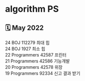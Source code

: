 # algorithm PS

## 🗓 May 2022
24 BOJ 112279 최대 힙</br>
24 BOJ 1927 최소 힙</br>
22 Programmers 42587 프린터</br>
21 Programmers 42586 기능개발</br>
20 Programmers 42578 위장</br>
19 Programmers 92334 신고 결과 받기</br>
